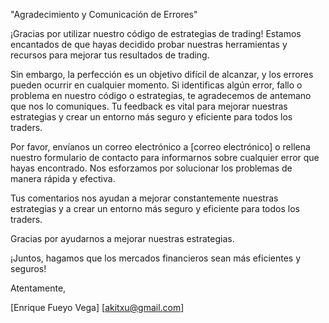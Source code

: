 "Agradecimiento y Comunicación de Errores"

¡Gracias por utilizar nuestro código de estrategias de trading! Estamos encantados de que hayas decidido probar nuestras herramientas y recursos para mejorar tus resultados de trading.

Sin embargo, la perfección es un objetivo difícil de alcanzar, y los errores pueden ocurrir en cualquier momento. Si identificas algún error, fallo o problema en nuestro código o estrategias, te agradecemos de antemano que nos lo comuniques. Tu feedback es vital para mejorar nuestras estrategias y crear un entorno más seguro y eficiente para todos los traders.

Por favor, envíanos un correo electrónico a [correo electrónico] o rellena nuestro formulario de contacto para informarnos sobre cualquier error que hayas encontrado. Nos esforzamos por solucionar los problemas de manera rápida y efectiva.

Tus comentarios nos ayudan a mejorar constantemente nuestras estrategias y a crear un entorno más seguro y eficiente para todos los traders.

Gracias por ayudarnos a mejorar nuestras estrategias.

¡Juntos, hagamos que los mercados financieros sean más eficientes y seguros!

Atentamente,

[Enrique Fueyo Vega]
[akitxu@gmail.com]
